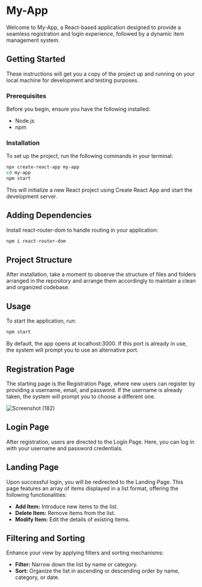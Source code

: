 # My-App

Welcome to My-App, a React-based application designed to provide a seamless registration and login experience, followed by a dynamic item management system.

## Getting Started

These instructions will get you a copy of the project up and running on your local machine for development and testing purposes.

### Prerequisites

Before you begin, ensure you have the following installed:
- Node.js
- npm

### Installation

To set up the project, run the following commands in your terminal:

```bash
npx create-react-app my-app
cd my-app
npm start
````
This will initialize a new React project using Create React App and start the development server.

## Adding Dependencies
Install react-router-dom to handle routing in your application:

```bash
npm i react-router-dom
````

## Project Structure

After installation, take a moment to observe the structure of files and folders arranged in the repository and arrange them accordingly to maintain a clean and organized codebase.

## Usage

To start the application, run:
```bash
npm start
````
By default, the app opens at localhost:3000. If this port is already in use, the system will prompt you to use an alternative port.

## Registration Page
The starting page is the Registration Page, where new users can register by providing a username, email, and password. If the username is already taken, the system will prompt you to choose a different one.

![Screenshot (182)](https://github.com/Rajasekhar318/crudapp/assets/153741821/f223886f-8512-4eaf-9414-e1ae2a9c6abe)


## Login Page
After registration, users are directed to the Login Page. Here, you can log in with your username and password credentials.

## Landing Page
Upon successful login, you will be redirected to the Landing Page. This page features an array of items displayed in a list format, offering the following functionalities:
- **Add Item:** Introduce new items to the list.
- **Delete Item:** Remove items from the list.
- **Modify Item:** Edit the details of existing items.

## Filtering and Sorting
Enhance your view by applying filters and sorting mechanisms:

- **Filter:**  Narrow down the list by name or category.
- **Sort:** Organize the list in ascending or descending order by name, category, or date.

